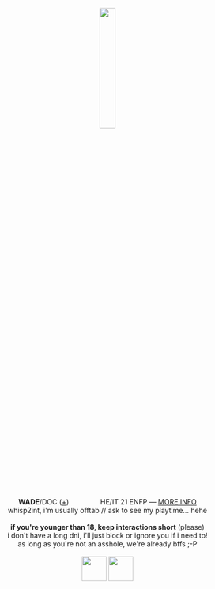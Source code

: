 <p align="center">
<img src="https://files.catbox.moe/6ohuch.gif" width="25%">
</p>
<p align="center">
<b>WADE</b>/DOC (<a href="https://pronouns.cc/@deadpool">+</a>) <img src="https://i.imgur.com/IhhjVC0.png" height="16px"> <img src="https://i.imgur.com/c3uGXkv.png" height="16px"> <img src="https://i.imgur.com/ntbd54O.png" height="16px"> HE/IT 21 ENFP ― <a href="https://funny.straw.page/">MORE INFO</a>
<br>whisp2int, i'm usually offtab // ask to see my playtime... hehe
<br><br><b>if you're younger than 18, keep interactions short</b> (please)
<br>i don't have a long dni, i'll just block or ignore you if i need to!
<br>as long as you're not an asshole, we're already bffs ;-P
<br><br><img src="https://files.catbox.moe/bsgu1s.gif" height="50px"> <img src="https://files.catbox.moe/yvllkf.gif" height="50px">
</p>
